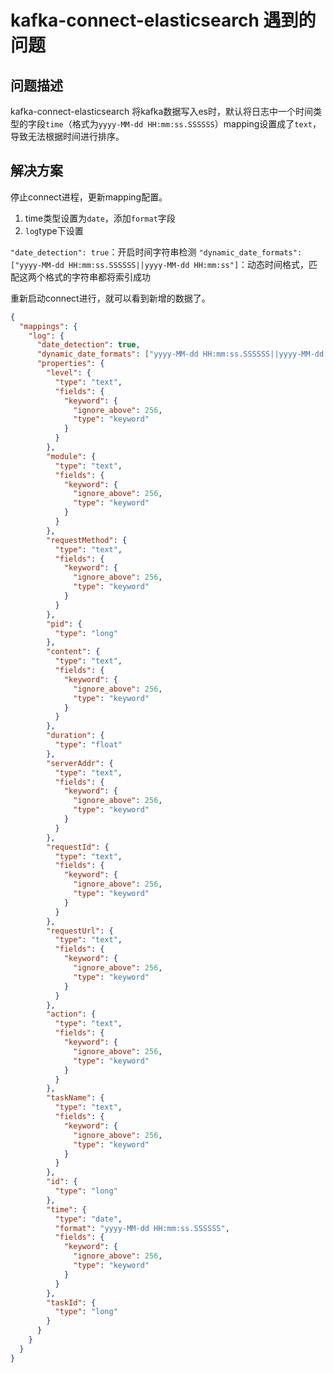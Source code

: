 # kafka-connect-elasticsearch 遇到的问题
## 问题描述
kafka-connect-elasticsearch 将kafka数据写入es时，默认将日志中一个时间类型的字段`time`（格式为`yyyy-MM-dd HH:mm:ss.SSSSSS`）mapping设置成了`text`，导致无法根据时间进行排序。

## 解决方案
停止connect进程，更新mapping配置。

1. time类型设置为`date`，添加`format`字段
2. `log`type下设置    

`"date_detection": true`：开启时间字符串检测
`"dynamic_date_formats": ["yyyy-MM-dd HH:mm:ss.SSSSSS||yyyy-MM-dd HH:mm:ss"]`：动态时间格式，匹配这两个格式的字符串都将索引成功

重新启动connect进行，就可以看到新增的数据了。

```json
{
  "mappings": {
    "log": {
      "date_detection": true,
      "dynamic_date_formats": ["yyyy-MM-dd HH:mm:ss.SSSSSS||yyyy-MM-dd HH:mm:ss"],
      "properties": {
        "level": {
          "type": "text",
          "fields": {
            "keyword": {
              "ignore_above": 256,
              "type": "keyword"
            }
          }
        },
        "module": {
          "type": "text",
          "fields": {
            "keyword": {
              "ignore_above": 256,
              "type": "keyword"
            }
          }
        },
        "requestMethod": {
          "type": "text",
          "fields": {
            "keyword": {
              "ignore_above": 256,
              "type": "keyword"
            }
          }
        },
        "pid": {
          "type": "long"
        },
        "content": {
          "type": "text",
          "fields": {
            "keyword": {
              "ignore_above": 256,
              "type": "keyword"
            }
          }
        },
        "duration": {
          "type": "float"
        },
        "serverAddr": {
          "type": "text",
          "fields": {
            "keyword": {
              "ignore_above": 256,
              "type": "keyword"
            }
          }
        },
        "requestId": {
          "type": "text",
          "fields": {
            "keyword": {
              "ignore_above": 256,
              "type": "keyword"
            }
          }
        },
        "requestUrl": {
          "type": "text",
          "fields": {
            "keyword": {
              "ignore_above": 256,
              "type": "keyword"
            }
          }
        },
        "action": {
          "type": "text",
          "fields": {
            "keyword": {
              "ignore_above": 256,
              "type": "keyword"
            }
          }
        },
        "taskName": {
          "type": "text",
          "fields": {
            "keyword": {
              "ignore_above": 256,
              "type": "keyword"
            }
          }
        },
        "id": {
          "type": "long"
        },
        "time": {
          "type": "date",
          "format": "yyyy-MM-dd HH:mm:ss.SSSSSS",
          "fields": {
            "keyword": {
              "ignore_above": 256,
              "type": "keyword"
            }
          }
        },
        "taskId": {
          "type": "long"
        }
      }
    }
  }
}
```